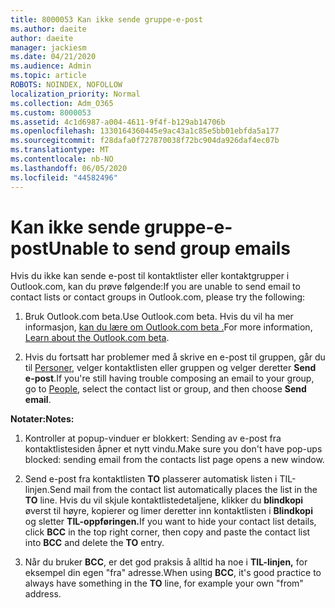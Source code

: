 ```yaml
---
title: 8000053 Kan ikke sende gruppe-e-post
ms.author: daeite
author: daeite
manager: jackiesm
ms.date: 04/21/2020
ms.audience: Admin
ms.topic: article
ROBOTS: NOINDEX, NOFOLLOW
localization_priority: Normal
ms.collection: Adm_O365
ms.custom: 8000053
ms.assetid: 4c1d6987-a004-4611-9f4f-b129ab14706b
ms.openlocfilehash: 1330164360445e9ac43a1c85e5bb01ebfda5a177
ms.sourcegitcommit: f28dafa0f727870038f72bc904da926daf4ec07b
ms.translationtype: MT
ms.contentlocale: nb-NO
ms.lasthandoff: 06/05/2020
ms.locfileid: "44582496"
---
```

# <a name="unable-to-send-group-emails"></a><span data-ttu-id="04225-102">Kan ikke sende gruppe-e-post</span><span class="sxs-lookup"><span data-stu-id="04225-102">Unable to send group emails</span></span>

<span data-ttu-id="04225-103">Hvis du ikke kan sende e-post til kontaktlister eller kontaktgrupper i Outlook.com, kan du prøve følgende:</span><span class="sxs-lookup"><span data-stu-id="04225-103">If you are unable to send email to contact lists or contact groups in Outlook.com, please try the following:</span></span>
  
1. <span data-ttu-id="04225-104">Bruk Outlook.com beta.</span><span class="sxs-lookup"><span data-stu-id="04225-104">Use Outlook.com beta.</span></span> <span data-ttu-id="04225-105">Hvis du vil ha mer informasjon, [kan du lære om Outlook.com beta .](https://support.office.com/article/e2261c7f-d413-4084-8f22-21282f42d8cf)</span><span class="sxs-lookup"><span data-stu-id="04225-105">For more information, [Learn about the Outlook.com beta](https://support.office.com/article/e2261c7f-d413-4084-8f22-21282f42d8cf).</span></span>
    
2. <span data-ttu-id="04225-106">Hvis du fortsatt har problemer med å skrive en e-post til gruppen, går du til [Personer](https://outlook.live.com/people/), velger kontaktlisten eller gruppen og velger deretter **Send e-post**.</span><span class="sxs-lookup"><span data-stu-id="04225-106">If you're still having trouble composing an email to your group, go to [People](https://outlook.live.com/people/), select the contact list or group, and then choose **Send email**.</span></span>
    
 <span data-ttu-id="04225-107">**Notater:**</span><span class="sxs-lookup"><span data-stu-id="04225-107">**Notes:**</span></span>
  
1. <span data-ttu-id="04225-108">Kontroller at popup-vinduer er blokkert: Sending av e-post fra kontaktlistesiden åpner et nytt vindu.</span><span class="sxs-lookup"><span data-stu-id="04225-108">Make sure you don't have pop-ups blocked: sending email from the contacts list page opens a new window.</span></span>
    
2. <span data-ttu-id="04225-109">Send e-post fra kontaktlisten **TO** plasserer automatisk listen i TIL-linjen.</span><span class="sxs-lookup"><span data-stu-id="04225-109">Send mail from the contact list automatically places the list in the **TO** line.</span></span> <span data-ttu-id="04225-110">Hvis du vil skjule kontaktlistedetaljene, klikker du **blindkopi** øverst til høyre, kopierer og limer deretter inn kontaktlisten i **Blindkopi** og sletter **TIL-oppføringen.**</span><span class="sxs-lookup"><span data-stu-id="04225-110">If you want to hide your contact list details, click **BCC** in the top right corner, then copy and paste the contact list into **BCC** and delete the **TO** entry.</span></span> 
    
3. <span data-ttu-id="04225-111">Når du bruker **BCC**, er det god praksis å alltid ha noe i **TIL-linjen,** for eksempel din egen "fra" adresse.</span><span class="sxs-lookup"><span data-stu-id="04225-111">When using **BCC**, it's good practice to always have something in the **TO** line, for example your own "from" address.</span></span> 
    


